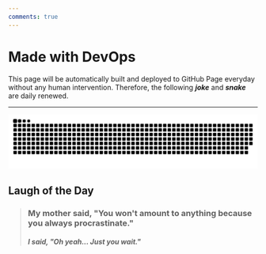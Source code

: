 ```yaml
---
comments: true
---
```


**<h1>Made with DevOps <i class="fa-solid fa-gears"></i></h1>**
<p>This page will be automatically built and deployed to GitHub Page everyday without any human intervention. Therefore, the following <strong><i>joke</i></strong> and <strong><i>snake</i></strong> are daily renewed.</p>
<hr/>
<picture align="center">
    <source srcset="https://raw.githubusercontent.com/LaansDole/LaansDole/snake-svg/github-contribution-grid-snake-dark.svg">
    <img alt="github contribution grid snake animation" src="https://raw.githubusercontent.com/LaansDole/LaansDole/snake-svg/github-contribution-grid-snake.svg">
</picture>

<!-- <button 
  type="button"
  id="new-quote" 
  class="btn btn-custom"
  style="--bs-btn-padding-y: .25rem; --bs-btn-padding-x: .5rem; --bs-btn-font-size: .75rem;"
>
  Generate New Prompt
</button> -->
<h2><strong>Laugh of the Day</strong></h2>

<blockquote><h3>My mother said, "You won't amount to anything because you always procrastinate."</h3><h4><i>I said, "Oh yeah... Just you wait."</i></h4></blockquote>